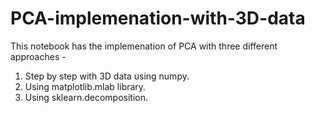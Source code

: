 # PCA-implemenation-with-3D-data
This notebook has the implemenation of PCA with three different approaches - 
1. Step by step with 3D data using numpy. 
2. Using matplotlib.mlab library.
3. Using sklearn.decomposition.
